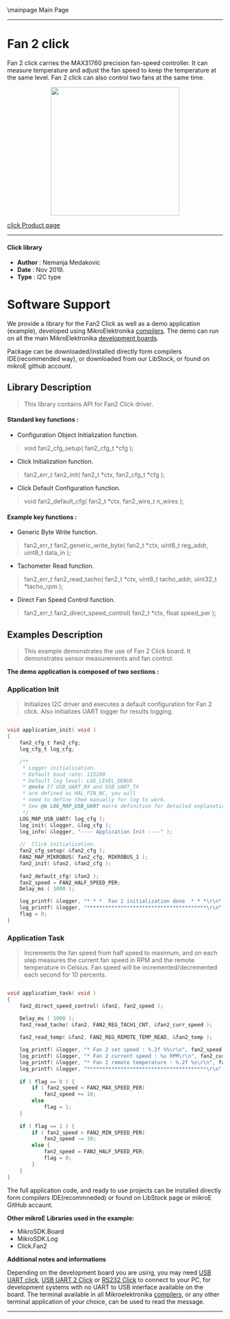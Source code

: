 \mainpage Main Page

 

---
# Fan 2 click

Fan 2 click carries the MAX31760 precision fan-speed controller.
It can measure temperature and adjust the fan speed to keep the temperature at the same level.
Fan 2 click can also control two fans at the same time.

<p align="center">
  <img src="https://download.mikroe.com/images/click_for_ide/fan2_click.png" height=300px>
</p>

[click Product page](https://www.mikroe.com/fan-2-click)

---


#### Click library

- **Author**        : Nemanja Medakovic
- **Date**          : Nov 2019.
- **Type**          : I2C type


# Software Support

We provide a library for the Fan2 Click 
as well as a demo application (example), developed using MikroElektronika 
[compilers](https://shop.mikroe.com/compilers).
The demo can run on all the main MikroElektronika [development boards](https://shop.mikroe.com/development-boards).

Package can be downloaded/installed directly form compilers IDE(recommended way), or downloaded from our LibStock, or found on mikroE github account.

## Library Description

> This library contains API for Fan2 Click driver.

#### Standard key functions :

- Configuration Object Initialization function.
> void fan2_cfg_setup( fan2_cfg_t *cfg );
 
- Click Initialization function.
> fan2_err_t fan2_init( fan2_t *ctx, fan2_cfg_t *cfg );

- Click Default Configuration function.
> void fan2_default_cfg( fan2_t *ctx, fan2_wire_t n_wires );

#### Example key functions :

- Generic Byte Write function.
> fan2_err_t fan2_generic_write_byte( fan2_t *ctx, uint8_t reg_addr, uint8_t data_in );
 
- Tachometer Read function.
> fan2_err_t fan2_read_tacho( fan2_t *ctx, uint8_t tacho_addr, uint32_t *tacho_rpm );

- Direct Fan Speed Control function.
> fan2_err_t fan2_direct_speed_control( fan2_t *ctx, float speed_per );

## Examples Description

>
> This example demonstrates the use of Fan 2 Click board.
> It demonstrates sensor measurements and fan control.
>

**The demo application is composed of two sections :**

### Application Init

>
> Initializes I2C driver and executes a default configuration for Fan 2 click.
> Also initializes UART logger for results logging.
>

```c

void application_init( void )
{
    fan2_cfg_t fan2_cfg;
    log_cfg_t log_cfg;

    /** 
     * Logger initialization.
     * Default baud rate: 115200
     * Default log level: LOG_LEVEL_DEBUG
     * @note If USB_UART_RX and USB_UART_TX 
     * are defined as HAL_PIN_NC, you will 
     * need to define them manually for log to work. 
     * See @b LOG_MAP_USB_UART macro definition for detailed explanation.
     */
    LOG_MAP_USB_UART( log_cfg );
    log_init( &logger, &log_cfg );
    log_info( &logger, "---- Application Init ----" );
    
    //  Click initialization.
    fan2_cfg_setup( &fan2_cfg );
    FAN2_MAP_MIKROBUS( fan2_cfg, MIKROBUS_1 );
    fan2_init( &fan2, &fan2_cfg );
    
    fan2_default_cfg( &fan2 );
    fan2_speed = FAN2_HALF_SPEED_PER;
    Delay_ms ( 1000 );

    log_printf( &logger, "* * *  Fan 2 initialization done  * * *\r\n" );
    log_printf( &logger, "***************************************\r\n" );
    flag = 0;
}

```

### Application Task

>
> Increments the fan speed from half speed to maximum, and on each step measures
> the current fan speed in RPM and the remote temperature in Celsius.
> Fan speed will be incremented/decremented each second for 10 percents.
>

```c

void application_task( void )
{
    fan2_direct_speed_control( &fan2, fan2_speed );

    Delay_ms ( 1000 );
    fan2_read_tacho( &fan2, FAN2_REG_TACH1_CNT, &fan2_curr_speed );
    
    fan2_read_temp( &fan2, FAN2_REG_REMOTE_TEMP_READ, &fan2_temp );

    log_printf( &logger, "* Fan 2 set speed : %.2f %%\r\n", fan2_speed );
    log_printf( &logger, "* Fan 2 current speed : %u RPM\r\n", fan2_curr_speed );
    log_printf( &logger, "* Fan 2 remote temperature : %.2f %s\r\n", fan2_temp, deg_cels );
    log_printf( &logger, "***************************************\r\n" );
    
    if ( flag == 0 ) {
        if ( fan2_speed < FAN2_MAX_SPEED_PER)
            fan2_speed += 10;
        else
            flag = 1;
    }
    
    if ( flag == 1 ) {
        if ( fan2_speed > FAN2_MIN_SPEED_PER)
            fan2_speed -= 10;
        else {
            fan2_speed = FAN2_HALF_SPEED_PER;
            flag = 0;
        }
    }
}

```

The full application code, and ready to use projects can be  installed directly form compilers IDE(recommneded) or found on LibStock page or mikroE GitHub accaunt.

**Other mikroE Libraries used in the example:**

- MikroSDK.Board
- MikroSDK.Log
- Click.Fan2

**Additional notes and informations**

Depending on the development board you are using, you may need 
[USB UART click](https://shop.mikroe.com/usb-uart-click), 
[USB UART 2 Click](https://shop.mikroe.com/usb-uart-2-click) or 
[RS232 Click](https://shop.mikroe.com/rs232-click) to connect to your PC, for 
development systems with no UART to USB interface available on the board. The 
terminal available in all Mikroelektronika 
[compilers](https://shop.mikroe.com/compilers), or any other terminal application 
of your choice, can be used to read the message.



---
